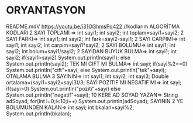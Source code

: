 # ORYANTASYON
README.mdV
https://youtu.be/i31OGhmsPq422
//kodlarım
ALGORİTMA  KODLARI
2 SAYI TOPLAMI => 
int sayi1; int sayi2;  int toplam=sayi1+sayi2;
2 SAYI FARKI=>
int sayi1; int sayi2; int fark=sayi2-sayi1;
2 SAYI CARPIMI=>
int sayi1; int sayi2; int carpim=sayi1*sayi2;
2 SAYI BOLUMU=>
int sayi1; int sayi2; int bolum=sayi1/sayi2;
2 SAYIDAN BUYUK BULMA=>
int sayi1; int sayi2;  if(sayi1>sayi2)  System.out.println(sayi1);  else System.out.println(sayi2);
TEK MI CIFT MI BULMA=>
int sayi; if(sayi%2==0)  System.out.println("cift"+sayi; else  System.out.println("tek"+sayi);
OTALAMA BULMA 3 SAYININ=>
int sayi1; int sayi2; int sayi3; Double ortalama=(sayi1+sayi2+sayi3)/3;
SAYI POZITIF MI NEGATIF MI=>
int sayi; if(sayi>0) System.out.println("poziti"+sayi) else  System.out.println("negatif"+sayi);
10 KERE AD SOYAD YAZAN=>
String adSoyad;   for(int i=0;i<10;i++)  System.out.println(adSoyad);
SAYININ 2 YE BOLUMUNDEN KALAN=>
int sayi; int bkalan=sayi%2;  System.out.println(bkalan);


